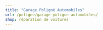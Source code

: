 ```yaml
---
title: "Garage Poligné Automobiles"
url: /poligne/garage-poligne-automobiles/
shop: réparation de voitures
---
```

